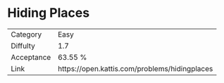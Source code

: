 # Hiding Places

<table>
    <tr>
        <td>Category</td>
        <td>Easy</td>
    </tr>
    <tr>
        <td>Diffulty</td>
        <td>1.7</td>
    </tr>
    <tr>
        <td>Acceptance</td>
        <td>63.55 %</td>
    </tr>
    <tr>
        <td>Link</td>
        <td>https://open.kattis.com/problems/hidingplaces</td>
    </tr>
</table>